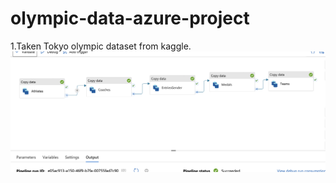 # olympic-data-azure-project
1.Taken Tokyo olympic dataset from kaggle.
![alt text](https://github.com/Ahav7/olympic-data-azure-project/blob/main/Pipeline.png)
